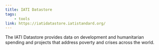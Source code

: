 ```yaml
---
title: IATI Datastore
tags:
    - tools
link: https://iatidatastore.iatistandard.org/ 
---
```


The IATI Datastore provides data on development and humanitarian spending and projects that address poverty and crises across the world.
